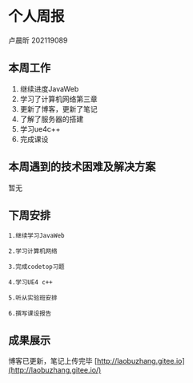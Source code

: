 # 个人周报

卢晨昕 202119089

## 本周工作

1. 继续进度JavaWeb
2. 学习了计算机网络第三章
3. 更新了博客，更新了笔记
4. 了解了服务器的搭建
5. 学习ue4c++
6. 完成课设

## 本周遇到的技术困难及解决方案

暂无

## 下周安排

	1.继续学习JavaWeb
	
	2.学习计算机网络
	
	3.完成codetop习题
	
	4.学习UE4 c++
	
	5.听从实验班安排
	
	6.撰写课设报告


## 成果展示

博客已更新，笔记上传完毕 [http://laobuzhang.gitee.io](http://laobuzhang.gitee.io/)

